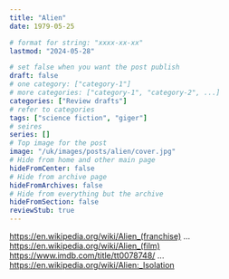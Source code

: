 ```yaml
---
title: "Alien"
date: 1979-05-25

# format for string: "xxxx-xx-xx"
lastmod: "2024-05-28"

# set false when you want the post publish
draft: false
# one category: ["category-1"]
# more categories: ["category-1", "category-2", ...]
categories: ["Review drafts"]
# refer to categories
tags: ["science fiction", "giger"]
# seires
series: []
# Top image for the post
image: "/uk/images/posts/alien/cover.jpg"
# Hide from home and other main page
hideFromCenter: false
# Hide from archive page
hideFromArchives: false
# Hide from everything but the archive
hideFromSection: false
reviewStub: true
---
```

https://en.wikipedia.org/wiki/Alien_(franchise)
...
https://en.wikipedia.org/wiki/Alien_(film)
https://www.imdb.com/title/tt0078748/
...
https://en.wikipedia.org/wiki/Alien:_Isolation
<!--more-->